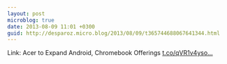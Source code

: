 ```yaml
---
layout: post
microblog: true
date: 2013-08-09 11:01 +0300
guid: http://desparoz.micro.blog/2013/08/09/t365744688067641344.html
---
```

Link: Acer to Expand Android, Chromebook Offerings [t.co/qVR1v4yso...](http://t.co/qVR1v4ysoj)
